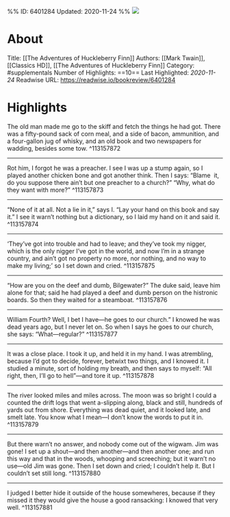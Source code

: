 %%
ID: 6401284
Updated: 2020-11-24
%%
![](https://images-na.ssl-images-amazon.com/images/I/515ajh78MeL._SL500_.jpg)

# About
Title: [[The Adventures of Huckleberry Finn]]
Authors: [[Mark Twain]], [[Classics HD]], [[The Adventures of Huckleberry Finn]]
Category: #supplementals
Number of Highlights: ==10==
Last Highlighted: *2020-11-24*
Readwise URL: https://readwise.io/bookreview/6401284

# Highlights 
The old man made me go to the skiff and fetch the things he had got. There was a fifty-pound sack of corn meal, and a side of bacon, ammunition, and a four-gallon jug of whisky, and an old book and two newspapers for wadding, besides some tow.  ^113157872

---

Rot him, I forgot he was a preacher. I see I was up a stump again, so I played another chicken bone and got another think. Then I says: “Blame  it, do you suppose there ain’t but one preacher to a church?” “Why, what do they want with more?”  ^113157873

---

“None of it at all. Not a lie in it,” says I. “Lay your hand on this book and say it.” I see it warn’t nothing but a dictionary, so I laid my hand on it and said it.  ^113157874

---

‘They’ve got into trouble and had to leave; and they’ve took my nigger, which is the only nigger I’ve got in the world, and now I’m in a strange country, and ain’t got no property no more, nor nothing, and no way to make my living;’ so I set down and cried.  ^113157875

---

“How are you on the deef and dumb, Bilgewater?” The duke said, leave him alone for that; said he had played a deef and dumb person on the histronic boards. So then they waited for a steamboat.  ^113157876

---

William Fourth? Well, I bet I have—he goes to our church.” I knowed he was dead years ago, but I never let on. So when I says he goes to our church, she says: “What—regular?”  ^113157877

---

It was a close place. I took it up, and held it in my hand. I was atrembling, because I’d got to decide, forever, betwixt two things, and I knowed it. I studied a minute, sort of holding my breath, and then says to myself: “All right, then, I’ll go to hell”—and tore it up.  ^113157878

---

The river looked miles and miles across. The moon was so bright I could a counted the drift logs that went a-slipping along, black and still, hundreds of yards out from shore. Everything was dead quiet, and it looked late, and smelt late. You know what I mean—I don’t know the words to put it in.  ^113157879

---

But there warn’t no answer, and nobody come out of the wigwam. Jim was gone! I set up a shout—and then another—and then another one; and run this way and that in the woods, whooping and screeching; but it warn’t no use—old Jim was gone. Then I set down and cried; I couldn’t help it. But I couldn’t set still long.  ^113157880

---

I judged I better hide it outside of the house somewheres, because if they missed it they would give the house a good ransacking: I knowed that very well.  ^113157881

